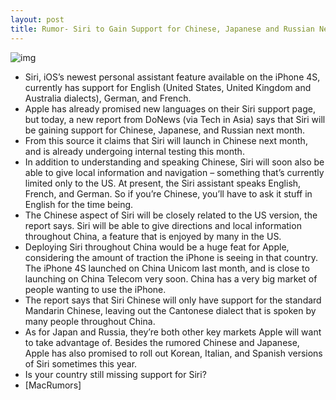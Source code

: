 ```yaml
---
layout: post
title: Rumor- Siri to Gain Support for Chinese, Japanese and Russian Next Month
---
```

![img](http://media.idownloadblog.com/wp-content/uploads/2011/12/siri-image.jpeg)
* Siri, iOS’s newest personal assistant feature available on the iPhone 4S, currently has support for English (United States, United Kingdom and Australia dialects), German, and French.
* Apple has already promised new languages on their Siri support page, but today, a new report from DoNews (via Tech in Asia) says that Siri will be gaining support for Chinese, Japanese, and Russian next month.
* From this source it claims that Siri will launch in Chinese next month, and is already undergoing internal testing this month.
* In addition to understanding and speaking Chinese, Siri will soon also be able to give local information and navigation – something that’s currently limited only to the US. At present, the Siri assistant speaks English, French, and German. So if you’re Chinese, you’ll have to ask it stuff in English for the time being.
* The Chinese aspect of Siri will be closely related to the US version, the report says. Siri will be able to give directions and local information throughout China, a feature that is enjoyed by many in the US.
* Deploying Siri throughout China would be a huge feat for Apple, considering the amount of traction the iPhone is seeing in that country. The iPhone 4S launched on China Unicom last month, and is close to launching on China Telecom very soon. China has a very big market of people wanting to use the iPhone.
* The report says that Siri Chinese will only have support for the standard Mandarin Chinese, leaving out the Cantonese dialect that is spoken by many people throughout China.
* As for Japan and Russia, they’re both other key markets Apple will want to take advantage of. Besides the rumored Chinese and Japanese, Apple has also promised to roll out Korean, Italian, and Spanish versions of Siri sometimes this year.
* Is your country still missing support for Siri?
* [MacRumors]

